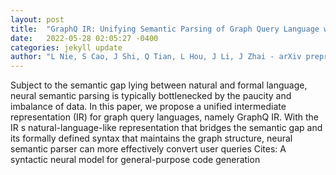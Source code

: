```yaml
---
layout: post
title:  "GraphQ IR: Unifying Semantic Parsing of Graph Query Language with Intermediate Representation"
date:   2022-05-28 02:05:27 -0400
categories: jekyll update
author: "L Nie, S Cao, J Shi, Q Tian, L Hou, J Li, J Zhai - arXiv preprint arXiv:2205.12078, 2022"
---
```

Subject to the semantic gap lying between natural and formal language, neural semantic parsing is typically bottlenecked by the paucity and imbalance of data. In this paper, we propose a unified intermediate representation (IR) for graph query languages, namely GraphQ IR. With the IR s natural-language-like representation that bridges the semantic gap and its formally defined syntax that maintains the graph structure, neural semantic parser can more effectively convert user queries  Cites: A syntactic neural model for general-purpose code generation